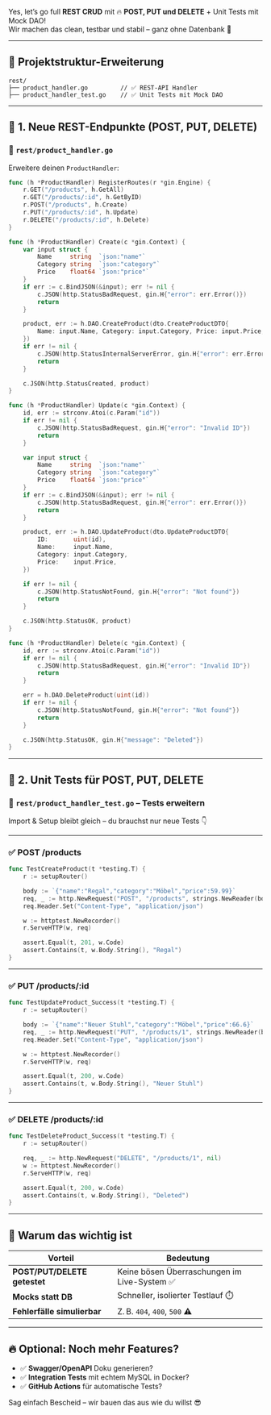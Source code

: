 Yes, let’s go full **REST CRUD** mit 🔥 **POST, PUT und DELETE** + Unit Tests mit Mock DAO!  
Wir machen das clean, testbar und stabil – ganz ohne Datenbank 💪

---

## 🧱 Projektstruktur-Erweiterung

```
rest/
├── product_handler.go         // ✅ REST-API Handler
├── product_handler_test.go    // ✅ Unit Tests mit Mock DAO
```

---

## 🔁 1. Neue REST-Endpunkte (POST, PUT, DELETE)

### 📄 `rest/product_handler.go`

Erweitere deinen `ProductHandler`:

```go
func (h *ProductHandler) RegisterRoutes(r *gin.Engine) {
    r.GET("/products", h.GetAll)
    r.GET("/products/:id", h.GetByID)
    r.POST("/products", h.Create)
    r.PUT("/products/:id", h.Update)
    r.DELETE("/products/:id", h.Delete)
}

func (h *ProductHandler) Create(c *gin.Context) {
    var input struct {
        Name     string  `json:"name"`
        Category string  `json:"category"`
        Price    float64 `json:"price"`
    }
    if err := c.BindJSON(&input); err != nil {
        c.JSON(http.StatusBadRequest, gin.H{"error": err.Error()})
        return
    }

    product, err := h.DAO.CreateProduct(dto.CreateProductDTO{
        Name: input.Name, Category: input.Category, Price: input.Price,
    })
    if err != nil {
        c.JSON(http.StatusInternalServerError, gin.H{"error": err.Error()})
        return
    }

    c.JSON(http.StatusCreated, product)
}

func (h *ProductHandler) Update(c *gin.Context) {
    id, err := strconv.Atoi(c.Param("id"))
    if err != nil {
        c.JSON(http.StatusBadRequest, gin.H{"error": "Invalid ID"})
        return
    }

    var input struct {
        Name     string  `json:"name"`
        Category string  `json:"category"`
        Price    float64 `json:"price"`
    }
    if err := c.BindJSON(&input); err != nil {
        c.JSON(http.StatusBadRequest, gin.H{"error": err.Error()})
        return
    }

    product, err := h.DAO.UpdateProduct(dto.UpdateProductDTO{
        ID:       uint(id),
        Name:     input.Name,
        Category: input.Category,
        Price:    input.Price,
    })

    if err != nil {
        c.JSON(http.StatusNotFound, gin.H{"error": "Not found"})
        return
    }

    c.JSON(http.StatusOK, product)
}

func (h *ProductHandler) Delete(c *gin.Context) {
    id, err := strconv.Atoi(c.Param("id"))
    if err != nil {
        c.JSON(http.StatusBadRequest, gin.H{"error": "Invalid ID"})
        return
    }

    err = h.DAO.DeleteProduct(uint(id))
    if err != nil {
        c.JSON(http.StatusNotFound, gin.H{"error": "Not found"})
        return
    }

    c.JSON(http.StatusOK, gin.H{"message": "Deleted"})
}
```

---

## 🧪 2. Unit Tests für POST, PUT, DELETE

### 📄 `rest/product_handler_test.go` – Tests erweitern

Import & Setup bleibt gleich – du brauchst nur neue Tests 👇

---

### ✅ POST /products

```go
func TestCreateProduct(t *testing.T) {
    r := setupRouter()

    body := `{"name":"Regal","category":"Möbel","price":59.99}`
    req, _ := http.NewRequest("POST", "/products", strings.NewReader(body))
    req.Header.Set("Content-Type", "application/json")

    w := httptest.NewRecorder()
    r.ServeHTTP(w, req)

    assert.Equal(t, 201, w.Code)
    assert.Contains(t, w.Body.String(), "Regal")
}
```

---

### ✅ PUT /products/:id

```go
func TestUpdateProduct_Success(t *testing.T) {
    r := setupRouter()

    body := `{"name":"Neuer Stuhl","category":"Möbel","price":66.6}`
    req, _ := http.NewRequest("PUT", "/products/1", strings.NewReader(body))
    req.Header.Set("Content-Type", "application/json")

    w := httptest.NewRecorder()
    r.ServeHTTP(w, req)

    assert.Equal(t, 200, w.Code)
    assert.Contains(t, w.Body.String(), "Neuer Stuhl")
}
```

---

### ✅ DELETE /products/:id

```go
func TestDeleteProduct_Success(t *testing.T) {
    r := setupRouter()

    req, _ := http.NewRequest("DELETE", "/products/1", nil)
    w := httptest.NewRecorder()
    r.ServeHTTP(w, req)

    assert.Equal(t, 200, w.Code)
    assert.Contains(t, w.Body.String(), "Deleted")
}
```

---

## 🧠 Warum das wichtig ist

| Vorteil           | Bedeutung                                  |
|-------------------|---------------------------------------------|
| **POST/PUT/DELETE getestet** | Keine bösen Überraschungen im Live-System ✅ |
| **Mocks statt DB**          | Schneller, isolierter Testlauf ⏱️ |
| **Fehlerfälle simulierbar** | Z. B. `404`, `400`, `500` ⚠️ |

---

## 🔥 Optional: Noch mehr Features?

- ✅ **Swagger/OpenAPI** Doku generieren?
- ✅ **Integration Tests** mit echtem MySQL in Docker?
- ✅ **GitHub Actions** für automatische Tests?

Sag einfach Bescheid – wir bauen das aus wie du willst 😎